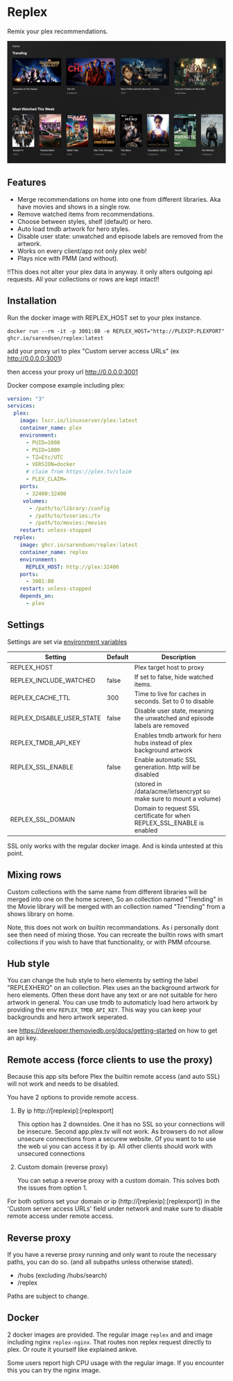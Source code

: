 # Replex

Remix your plex recommendations.

![plot](./examplewithhero.png)

## Features

- Merge recommendations on home into one from different libraries. Aka have movies and shows in a single row.
- Remove watched items from recommendations.
- Choose between styles, shelf (default) or hero.
- Auto load tmdb artwork for hero styles.
- Disable user state: unwatched and episode labels are removed from the artwork.
- Works on every client/app not only plex web!
- Plays nice with PMM (and without).

!!This does not alter your plex data in anyway. it only alters outgoing api requests. All your collections or rows are kept intact!!


## Installation

Run the docker image with REPLEX_HOST set to your plex instance.

```
docker run --rm -it -p 3001:80 -e REPLEX_HOST="http://PLEXIP:PLEXPORT" ghcr.io/sarendsen/replex:latest
```

add your proxy url to plex "Custom server access URLs" (ex http://0.0.0.0:3001)

then access your proxy url http://0.0.0.0:3001

Docker compose example including plex:

```yml
version: "3"
services:
  plex:
    image: lscr.io/linuxserver/plex:latest
    container_name: plex
    environment:
      - PUID=1000
      - PGID=1000
      - TZ=Etc/UTC
      - VERSION=docker
      # claim from https://plex.tv/claim 
      - PLEX_CLAIM=
    ports:
      - 32400:32400
     volumes:
       - /path/to/library:/config
       - /path/to/tvseries:/tv
       - /path/to/movies:/movies
    restart: unless-stopped
  replex:
    image: ghcr.io/sarendsen/replex:latest
    container_name: replex
    environment:
      REPLEX_HOST: http://plex:32400
    ports:
      - 3001:80
    restart: unless-stopped
    depends_on:
      - plex
```

## Settings

Settings are set via [environment variables](https://kinsta.com/knowledgebase/what-is-an-environment-variable/) 

| Setting        	         | Default 	| Description                                                            	  |
|--------------------------|----------|---------------------------------------------------------------------------|
| REPLEX_HOST              |        	| Plex target host to proxy                                             	  |
| REPLEX_INCLUDE_WATCHED   | false    | If set to false, hide watched items.                                      |
| REPLEX_CACHE_TTL         | 300    	| Time to live for caches in seconds. Set to 0 to disable            	      |
| REPLEX_DISABLE_USER_STATE| false    | Disable user state, meaning the unwatched and episode labels are removed  |
| REPLEX_TMDB_API_KEY      |     	    | Enables tmdb artwork for hero hubs instead of plex background artwork     |
| REPLEX_SSL_ENABLE        | false    | Enable automatic SSL generation. http will be disabled                    |
|                          |          | (stored in /data/acme/letsencrypt so make sure to mount a volume)         |
| REPLEX_SSL_DOMAIN        |          | Domain to request SSL certificate for when REPLEX_SSL_ENABLE is enabled   |

SSL only works with the regular docker image. And is kinda untested at this point.

## Mixing rows

Custom collections with the same name from different libraries will be merged into one on the home screen,
So an collection named "Trending" in the Movie library will be merged with an collection named "Trending" from a shows library on home.

Note, this does not work on builtin recommandations. As i personally dont see then need of mixing those. 
You can recreate the builtin rows with smart collections if you wish to have that functionality, or with PMM ofcourse.

## Hub style

You can change the hub style to hero elements by setting the label "REPLEXHERO" on an collection. 
Plex uses an the background artwork for hero elements. 
Often these dont have any text or are not suitable for hero artwork in general.
You can use tmdb to automaticly load hero artwork by providing the env `REPLEX_TMDB_API_KEY`. This way you can keep your backgrounds and hero artwork seperated. 

see https://developer.themoviedb.org/docs/getting-started on how to get an api key. 

## Remote access (force clients to use the proxy)

Because this app sits before Plex the builtin remote access (and auto SSL) will not work and needs to be disabled.

You have 2 options to provide remote access.

1. By ip http://[replexip]:[replexport]

   This option has 2 downsides. One it has no SSL so your connections will be insecure. Second app.plex.tv will not work. As browsers do not allow unsecure connections from a securew website. Gf you want to to use the web ui you can access it by ip. All other clients should work with unsecured connections

2. Custom domain (reverse proxy)

   You can setup a reverse proxy with a custom domain. This solves both the issues from option 1.

For both options set your domain or ip (http://[replexip]:[replexport]) in the 'Custom server access URLs' field under network and make sure to disable remote access under remote access.

## Reverse proxy

If you have a reverse proxy running and only want to route the necessary paths, you can do so. (and all subpaths unless otherwise stated).

- /hubs (excluding /hubs/search)
- /replex

Paths are subject to change.

## Docker

2 docker images are provided. 
The regular image `replex` and and image including nginx `replex-nginx`. That routes non replex request directly to plex. Or route it yourself like explained ankve.

Some users report high CPU usage with the regular image. If you encounter this you can try the nginx image.